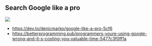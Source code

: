 ## Search Google like a pro
![](https://preview.redd.it/5z9q1edwkjr41.jpg?width=640&crop=smart&auto=webp&s=313f52f1e4c329ab13f4a6f337874460efc1433b)

- https://dev.to/denicmarko/google-like-a-pro-5cf6
- https://betterprogramming.pub/programmers-youre-using-google-wrong-and-it-s-costing-you-valuable-time-5477c3f0ff1a